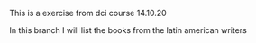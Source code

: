 This is a exercise from dci course 14.10.20

In this branch I will list the books from the latin american writers
